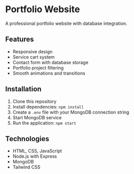 # Portfolio Website

A professional portfolio website with database integration.

## Features
- Responsive design
- Service cart system
- Contact form with database storage
- Portfolio project filtering
- Smooth animations and transitions

## Installation
1. Clone this repository
2. Install dependencies: `npm install`
3. Create a `.env` file with your MongoDB connection string
4. Start MongoDB service
5. Run the application: `npm start`

## Technologies
- HTML, CSS, JavaScript
- Node.js with Express
- MongoDB
- Tailwind CSS